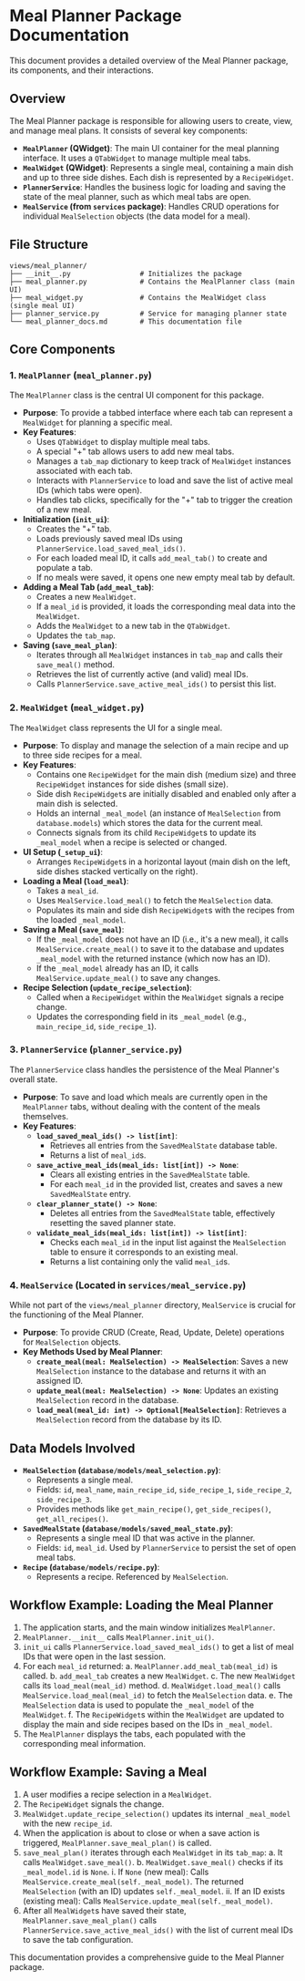 # Meal Planner Package Documentation

This document provides a detailed overview of the Meal Planner package, its components, and their interactions.

## Overview

The Meal Planner package is responsible for allowing users to create, view, and manage meal plans. It consists of several key components:

-   **`MealPlanner` (QWidget)**: The main UI container for the meal planning interface. It uses a `QTabWidget` to manage multiple meal tabs.
-   **`MealWidget` (QWidget)**: Represents a single meal, containing a main dish and up to three side dishes. Each dish is represented by a `RecipeWidget`.
-   **`PlannerService`**: Handles the business logic for loading and saving the state of the meal planner, such as which meal tabs are open.
-   **`MealService` (from `services` package)**: Handles CRUD operations for individual `MealSelection` objects (the data model for a meal).

## File Structure

```
views/meal_planner/
├── __init__.py                 # Initializes the package
├── meal_planner.py             # Contains the MealPlanner class (main UI)
├── meal_widget.py              # Contains the MealWidget class (single meal UI)
├── planner_service.py          # Service for managing planner state
└── meal_planner_docs.md        # This documentation file
```

## Core Components

### 1. `MealPlanner` (`meal_planner.py`)

The `MealPlanner` class is the central UI component for this package.

-   **Purpose**: To provide a tabbed interface where each tab can represent a `MealWidget` for planning a specific meal.
-   **Key Features**:
    -   Uses `QTabWidget` to display multiple meal tabs.
    -   A special "+" tab allows users to add new meal tabs.
    -   Manages a `tab_map` dictionary to keep track of `MealWidget` instances associated with each tab.
    -   Interacts with `PlannerService` to load and save the list of active meal IDs (which tabs were open).
    -   Handles tab clicks, specifically for the "+" tab to trigger the creation of a new meal.
-   **Initialization (`init_ui`)**:
    -   Creates the "+" tab.
    -   Loads previously saved meal IDs using `PlannerService.load_saved_meal_ids()`.
    -   For each loaded meal ID, it calls `add_meal_tab()` to create and populate a tab.
    -   If no meals were saved, it opens one new empty meal tab by default.
-   **Adding a Meal Tab (`add_meal_tab`)**:
    -   Creates a new `MealWidget`.
    -   If a `meal_id` is provided, it loads the corresponding meal data into the `MealWidget`.
    -   Adds the `MealWidget` to a new tab in the `QTabWidget`.
    -   Updates the `tab_map`.
-   **Saving (`save_meal_plan`)**:
    -   Iterates through all `MealWidget` instances in `tab_map` and calls their `save_meal()` method.
    -   Retrieves the list of currently active (and valid) meal IDs.
    -   Calls `PlannerService.save_active_meal_ids()` to persist this list.

### 2. `MealWidget` (`meal_widget.py`)

The `MealWidget` class represents the UI for a single meal.

-   **Purpose**: To display and manage the selection of a main recipe and up to three side recipes for a meal.
-   **Key Features**:
    -   Contains one `RecipeWidget` for the main dish (medium size) and three `RecipeWidget` instances for side dishes (small size).
    -   Side dish `RecipeWidget`s are initially disabled and enabled only after a main dish is selected.
    -   Holds an internal `_meal_model` (an instance of `MealSelection` from `database.models`) which stores the data for the current meal.
    -   Connects signals from its child `RecipeWidget`s to update its `_meal_model` when a recipe is selected or changed.
-   **UI Setup (`_setup_ui`)**:
    -   Arranges `RecipeWidget`s in a horizontal layout (main dish on the left, side dishes stacked vertically on the right).
-   **Loading a Meal (`load_meal`)**:
    -   Takes a `meal_id`.
    -   Uses `MealService.load_meal()` to fetch the `MealSelection` data.
    -   Populates its main and side dish `RecipeWidget`s with the recipes from the loaded `_meal_model`.
-   **Saving a Meal (`save_meal`)**:
    -   If the `_meal_model` does not have an ID (i.e., it's a new meal), it calls `MealService.create_meal()` to save it to the database and updates `_meal_model` with the returned instance (which now has an ID).
    -   If the `_meal_model` already has an ID, it calls `MealService.update_meal()` to save any changes.
-   **Recipe Selection (`update_recipe_selection`)**:
    -   Called when a `RecipeWidget` within the `MealWidget` signals a recipe change.
    -   Updates the corresponding field in its `_meal_model` (e.g., `main_recipe_id`, `side_recipe_1`).

### 3. `PlannerService` (`planner_service.py`)

The `PlannerService` class handles the persistence of the Meal Planner's overall state.

-   **Purpose**: To save and load which meals are currently open in the `MealPlanner` tabs, without dealing with the content of the meals themselves.
-   **Key Features**:
    -   **`load_saved_meal_ids() -> list[int]`**:
        -   Retrieves all entries from the `SavedMealState` database table.
        -   Returns a list of `meal_id`s.
    -   **`save_active_meal_ids(meal_ids: list[int]) -> None`**:
        -   Clears all existing entries in the `SavedMealState` table.
        -   For each `meal_id` in the provided list, creates and saves a new `SavedMealState` entry.
    -   **`clear_planner_state() -> None`**:
        -   Deletes all entries from the `SavedMealState` table, effectively resetting the saved planner state.
    -   **`validate_meal_ids(meal_ids: list[int]) -> list[int]`**:
        -   Checks each `meal_id` in the input list against the `MealSelection` table to ensure it corresponds to an existing meal.
        -   Returns a list containing only the valid `meal_id`s.

### 4. `MealService` (Located in `services/meal_service.py`)

While not part of the `views/meal_planner` directory, `MealService` is crucial for the functioning of the Meal Planner.

-   **Purpose**: To provide CRUD (Create, Read, Update, Delete) operations for `MealSelection` objects.
-   **Key Methods Used by Meal Planner**:
    -   **`create_meal(meal: MealSelection) -> MealSelection`**: Saves a new `MealSelection` instance to the database and returns it with an assigned ID.
    -   **`update_meal(meal: MealSelection) -> None`**: Updates an existing `MealSelection` record in the database.
    -   **`load_meal(meal_id: int) -> Optional[MealSelection]`**: Retrieves a `MealSelection` record from the database by its ID.

## Data Models Involved

-   **`MealSelection` (`database/models/meal_selection.py`)**:
    -   Represents a single meal.
    -   Fields: `id`, `meal_name`, `main_recipe_id`, `side_recipe_1`, `side_recipe_2`, `side_recipe_3`.
    -   Provides methods like `get_main_recipe()`, `get_side_recipes()`, `get_all_recipes()`.
-   **`SavedMealState` (`database/models/saved_meal_state.py`)**:
    -   Represents a single meal ID that was active in the planner.
    -   Fields: `id`, `meal_id`. Used by `PlannerService` to persist the set of open meal tabs.
-   **`Recipe` (`database/models/recipe.py`)**:
    -   Represents a recipe. Referenced by `MealSelection`.

## Workflow Example: Loading the Meal Planner

1.  The application starts, and the main window initializes `MealPlanner`.
2.  `MealPlanner.__init__` calls `MealPlanner.init_ui()`.
3.  `init_ui` calls `PlannerService.load_saved_meal_ids()` to get a list of meal IDs that were open in the last session.
4.  For each `meal_id` returned:
    a.  `MealPlanner.add_meal_tab(meal_id)` is called.
    b.  `add_meal_tab` creates a new `MealWidget`.
    c.  The new `MealWidget` calls its `load_meal(meal_id)` method.
    d.  `MealWidget.load_meal()` calls `MealService.load_meal(meal_id)` to fetch the `MealSelection` data.
    e.  The `MealSelection` data is used to populate the `_meal_model` of the `MealWidget`.
    f.  The `RecipeWidget`s within the `MealWidget` are updated to display the main and side recipes based on the IDs in `_meal_model`.
5.  The `MealPlanner` displays the tabs, each populated with the corresponding meal information.

## Workflow Example: Saving a Meal

1.  A user modifies a recipe selection in a `MealWidget`.
2.  The `RecipeWidget` signals the change.
3.  `MealWidget.update_recipe_selection()` updates its internal `_meal_model` with the new `recipe_id`.
4.  When the application is about to close or when a save action is triggered, `MealPlanner.save_meal_plan()` is called.
5.  `save_meal_plan()` iterates through each `MealWidget` in its `tab_map`:
    a.  It calls `MealWidget.save_meal()`.
    b.  `MealWidget.save_meal()` checks if its `_meal_model.id` is `None`.
        i.  If `None` (new meal): Calls `MealService.create_meal(self._meal_model)`. The returned `MealSelection` (with an ID) updates `self._meal_model`.
        ii. If an ID exists (existing meal): Calls `MealService.update_meal(self._meal_model)`.
6.  After all `MealWidget`s have saved their state, `MealPlanner.save_meal_plan()` calls `PlannerService.save_active_meal_ids()` with the list of current meal IDs to save the tab configuration.

This documentation provides a comprehensive guide to the Meal Planner package.
